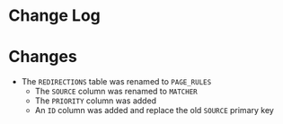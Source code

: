 # Change Log


# Changes

  * The `REDIRECTIONS` table was renamed to `PAGE_RULES`
    * The `SOURCE` column was renamed to `MATCHER`
    * The `PRIORITY` column was added
    * An `ID` column was added and replace the old `SOURCE` primary key
